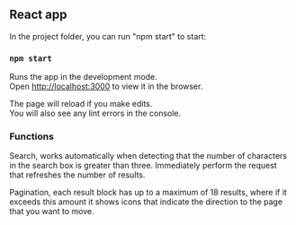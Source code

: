 
## React app

In the project folder, you can run "npm start" to start:

### `npm start`

Runs the app in the development mode.<br>
Open [http://localhost:3000](http://localhost:3000) to view it in the browser.

The page will reload if you make edits.<br>
You will also see any lint errors in the console.

### Functions

Search, works automatically when detecting that the number of characters in the search box is greater than three. Immediately perform the request that refreshes the number of results.

Pagination, each result block has up to a maximum of 18 results, where if it exceeds this amount it shows icons that indicate the direction to the page that you want to move.
